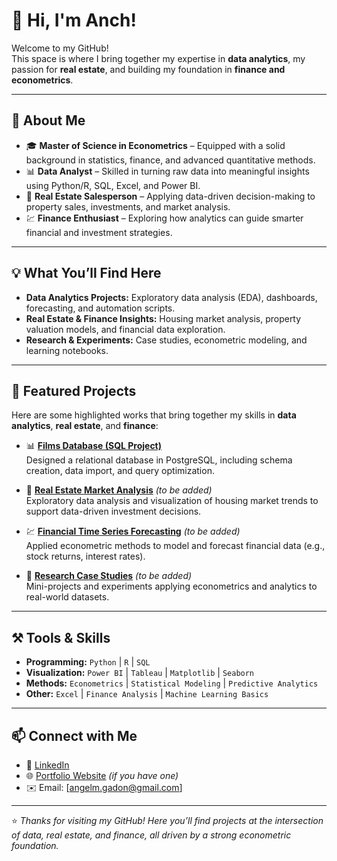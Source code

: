 # 👋 Hi, I'm Anch!

Welcome to my GitHub!  
This space is where I bring together my expertise in **data analytics**, my passion for **real estate**, and building my foundation in **finance and econometrics**.  

---

## 🔎 About Me
- 🎓 **Master of Science in Econometrics** – Equipped with a solid background in statistics, finance, and advanced quantitative methods.  
- 📊 **Data Analyst** – Skilled in turning raw data into meaningful insights using Python/R, SQL, Excel, and Power BI.  
- 🏡 **Real Estate Salesperson** – Applying data-driven decision-making to property sales, investments, and market analysis.  
- 💹 **Finance Enthusiast** – Exploring how analytics can guide smarter financial and investment strategies.  

---

## 💡 What You’ll Find Here
- **Data Analytics Projects:** Exploratory data analysis (EDA), dashboards, forecasting, and automation scripts.  
- **Real Estate & Finance Insights:** Housing market analysis, property valuation models, and financial data exploration.  
- **Research & Experiments:** Case studies, econometric modeling, and learning notebooks.  

---

## 🌟 Featured Projects

Here are some highlighted works that bring together my skills in **data analytics**, **real estate**, and **finance**:  

- 📊 **[Films Database (SQL Project)](https://github.com/angelmgadon/films_db)**  
  Designed a relational database in PostgreSQL, including schema creation, data import, and query optimization.  

- 🏡 **[Real Estate Market Analysis](#)** *(to be added)*  
  Exploratory data analysis and visualization of housing market trends to support data-driven investment decisions.  

- 💹 **[Financial Time Series Forecasting](#)** *(to be added)*  
  Applied econometric methods to model and forecast financial data (e.g., stock returns, interest rates).  

- 📑 **[Research Case Studies](#)** *(to be added)*  
  Mini-projects and experiments applying econometrics and analytics to real-world datasets.  

---

## ⚒️ Tools & Skills
- **Programming:** `Python` | `R` | `SQL`  
- **Visualization:** `Power BI` | `Tableau` | `Matplotlib` | `Seaborn`  
- **Methods:** `Econometrics` | `Statistical Modeling` | `Predictive Analytics`  
- **Other:** `Excel` | `Finance Analysis` | `Machine Learning Basics`

---

## 📫 Connect with Me
- 💼 [LinkedIn](https://www.linkedin.com/in/angelmgadon/)
- 🌐 [Portfolio Website](#) *(if you have one)*  
- ✉️ Email: [angelm.gadon@gmail.com]  

---

⭐️ *Thanks for visiting my GitHub! Here you’ll find projects at the intersection of data, real estate, and finance, all driven by a strong econometric foundation.*

